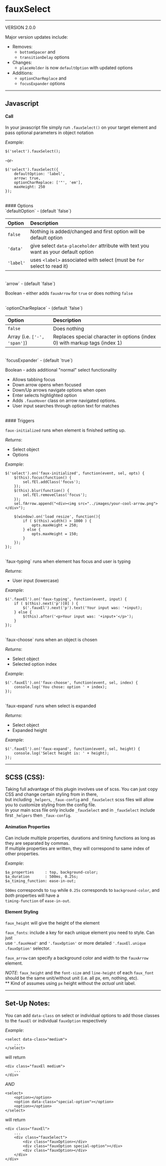 # fauxSelect
***

VERSION 2.0.0

Major version updates include:
* Removes:
	* `bottomSpacer` and
	* `transitionDelay` options
* Changes:
	* `placeHolder` is now `defaultOption` with updated options
* Additions:
	* `optionCharReplace` and
	* `focusExpander` options

***

## Javascript

#### Call

In your javascript file simply run `.fauxSelect()` on your target element and pass optional parameters in object notation

_Example_:

`$('select').fauxSelect();`

-or-
```
$('select').fauxSelect({
	defaultOption: 'label',
	arrow: true,
	optionCharReplace: ['"', 'em'],
	maxHeight: 250
});
```


<br>
#### Options
<br>
`defaultOption` - (default `false`)

| Option     | Description     |
| :------------- | :------------- |
| `false`       | Nothing is added/changed and first option will be default option  |
| `'data'`       | give select `data-placeholder` attribute with text you want as your default option  |
| `'label'`       | uses `<label>` associated with select (must be `for` select to read it)  |

<br>
`arrow` - (default `false`)

Boolean - either adds `fauxArrow` for `true` or does nothing `false`

<br>
`optionCharReplace` - (default `false`)

| Option     | Description     |
| :------------- | :------------- |
| `false`      | Does nothing       |
| Array (i.e. `['-', 'span']`)      | Replaces special character in options (index 0) with markup tags (index 1)       |

<br>
`focusExpander` - (default `true`)

Boolean - adds additional "normal" select functionality
* Allows tabbing focus
* Down arrow opens when focused
* Down/Up arrows navigate options when open
* Enter selects highlighted option
* Adds `.fauxHover` class on arrow navigated options.
* User input searches through option text for matches

<br>
#### Triggers

`faux-initialized` runs when element is finished setting up.

_Returns_:
* Select object
* Options

_Example_:
```
$('select').on('faux-initialized', function(event, sel, opts) {
	$(this).focus(function() {
		sel.fEl.addClass('focus');
	});
	$(this).blur(function() {
		sel.fEl.removeClass('focus');
	});
	sel.fArrow.append("<div><img src="../images/your-cool-arrow.png"></div>");

	$(window).on('load resize', function(){
		if ( $(this).width() > 1000 ) {
			opts.maxHeight = 250;
		} else {
			opts.maxHeight = 150;
		}
	});
});
```

<br>
`faux-typing` runs when element has focus and user is typing

_Returns_:
* User input (lowercase)

_Example_:
```
$('.fauxEl').on('faux-typing', function(event, input) {
	if ( $(this).next('p')[0] ) {
		$('.fauxEl').next('p').text('Your input was: '+input);
	} else {
		$(this).after('<p>Your input was: '+input+'</p>');
	}
});
```

<br>
`faux-choose` runs when an object is chosen

_Returns_:
* Select object
* Selected option index

_Example_:
```
$('.fauxEl').on('faux-choose', function(event, sel, index) {
	console.log('You chose: option ' + index);
});
```

<br>
`faux-expand` runs when select is expanded

_Returns_:
* Select object
* Expanded height

_Example_:
```
$('.fauxEl').on('faux-expand', function(event, sel, height) {
	console.log('Select height is: ' + height);
});
```

***
## SCSS (CSS):
Taking full advantage of this plugin involves use of scss. You can just copy CSS and change certain styling from in there,  
but including `_helpers`, `_faux-config` and `_fauxSelect` scss files will allow you to customize styling from the config file.  
In your main scss file only include `_fauxSelect` and in `_fauxSelect` include first `_helpers` then `_faux-config`.

#### Animation Properties
Can include multiple properties, durations and timing functions as long as they are separated by commas.  
If multiple properties are written, they will correspond to same index of other properties.

_Example_:
```
$a_properties     : top, background-color;
$a_duration       : 500ms, 0.25s;
$a_timing_function: ease-in-out;
```
`500ms` corresponds to `top` while `0.25s` corresponds to `background-color`, and _both_ properties will have a  
`timing-function` of `ease-in-out`.

#### Element Styling

`faux_height` will give the height of the element

`faux_fonts`: include a key for each unique element you need to style. Can just  
use `'.fauxHead'` and `'.fauxOption'` or more detailed `'.fauxEl.unique .fauxOption'` selector.

`faux_arrow` can specify a background color and width to the `fauxArrow` element.

_NOTE_: `faux_height` and the `font-size` and `line-height` of each `faux_font`  
should be the same unit/without unit (i.e. all px, em, nothing, etc).  
** Kind of assumes using `px` height without the _actual_ unit label.



***
## Set-Up Notes:

You can add `data-class` on select or individual options to add those classes to the `fauxEl` or individual `fauxOption` respectively

_Example_:

```
<select data-class="medium">
	...
</select>
```
will return
```
<div class="fauxEl medium">
	...
</div>
```
_AND_
```
<select>
	<option></option>
	<option data-class="special-option"></option>
	<option></option>
</select>
```
will return
```
<div class="fauxEl">
	...
	<div class="fauxSelect">
		<div class="fauxOption></div>
		<div class="fauxOption special-option"></div>
		<div class="fauxOption></div>
	</div>
</div>
```
